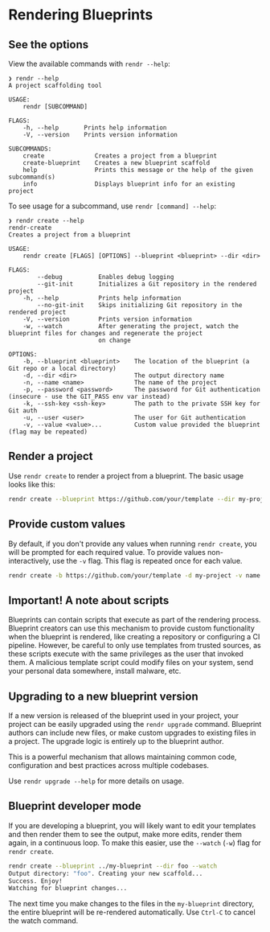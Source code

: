 # Rendering Blueprints

## See the options

View the available commands with `rendr --help`:

    ❯ rendr --help
    A project scaffolding tool

    USAGE:
        rendr [SUBCOMMAND]

    FLAGS:
        -h, --help       Prints help information
        -V, --version    Prints version information

    SUBCOMMANDS:
        create              Creates a project from a blueprint
        create-blueprint    Creates a new blueprint scaffold
        help                Prints this message or the help of the given subcommand(s)
        info                Displays blueprint info for an existing project

To see usage for a subcommand, use `rendr [command] --help`:

    ❯ rendr create --help
    rendr-create
    Creates a project from a blueprint

    USAGE:
        rendr create [FLAGS] [OPTIONS] --blueprint <blueprint> --dir <dir>

    FLAGS:
            --debug          Enables debug logging
            --git-init       Initializes a Git repository in the rendered project
        -h, --help           Prints help information
            --no-git-init    Skips initializing Git repository in the rendered project
        -V, --version        Prints version information
        -w, --watch          After generating the project, watch the blueprint files for changes and regenerate the project
                             on change

    OPTIONS:
        -b, --blueprint <blueprint>    The location of the blueprint (a Git repo or a local directory)
        -d, --dir <dir>                The output directory name
        -n, --name <name>              The name of the project
        -p, --password <password>      The password for Git authentication (insecure - use the GIT_PASS env var instead)
        -k, --ssh-key <ssh-key>        The path to the private SSH key for Git auth
        -u, --user <user>              The user for Git authentication
        -v, --value <value>...         Custom value provided the blueprint (flag may be repeated)

## Render a project

Use `rendr create` to render a project from a blueprint. The basic usage looks
like this:

```sh
rendr create --blueprint https://github.com/your/template --dir my-project
```

## Provide custom values

By default, if you don't provide any values when running `rendr create`, you will
be prompted for each required value. To provide values non-interactively, use
the `-v` flag. This flag is repeated once for each value.

```sh
rendr create -b https://github.com/your/template -d my-project -v name:foo -v version:1.0.0
```

## Important! A note about scripts

Blueprints can contain scripts that execute as part of the rendering process.
Blueprint creators can use this mechanism to provide custom functionality when
the blueprint is rendered, like creating a repository or configuring a CI
pipeline. However, be careful to only use templates from trusted sources, as
these scripts execute with the same privileges as the user that invoked them.
A malicious template script could modify files on your system, send your
personal data somewhere, install malware, etc.

## Upgrading to a new blueprint version

If a new version is released of the blueprint used in your project, your
project can be easily upgraded using the `rendr upgrade` command. Blueprint
authors can include new files, or make custom upgrades to existing files in a
project. The upgrade logic is entirely up to the blueprint author.

This is a powerful mechanism that allows maintaining common code, configuration
and best practices across multiple codebases.

Use `rendr upgrade --help` for more details on usage.

## Blueprint developer mode

If you are developing a blueprint, you will likely want to edit your templates
and then render them to see the output, make more edits, render them again, in
a continuous loop.  To make this easier, use the `--watch` (`-w`) flag for
`rendr create`.

```sh
rendr create --blueprint ../my-blueprint --dir foo --watch
Output directory: "foo". Creating your new scaffold...
Success. Enjoy!
Watching for blueprint changes...
```

The next time you make changes to the files in the `my-blueprint` directory,
the entire blueprint will be re-rendered automatically. Use `Ctrl-C` to cancel
the watch command.
